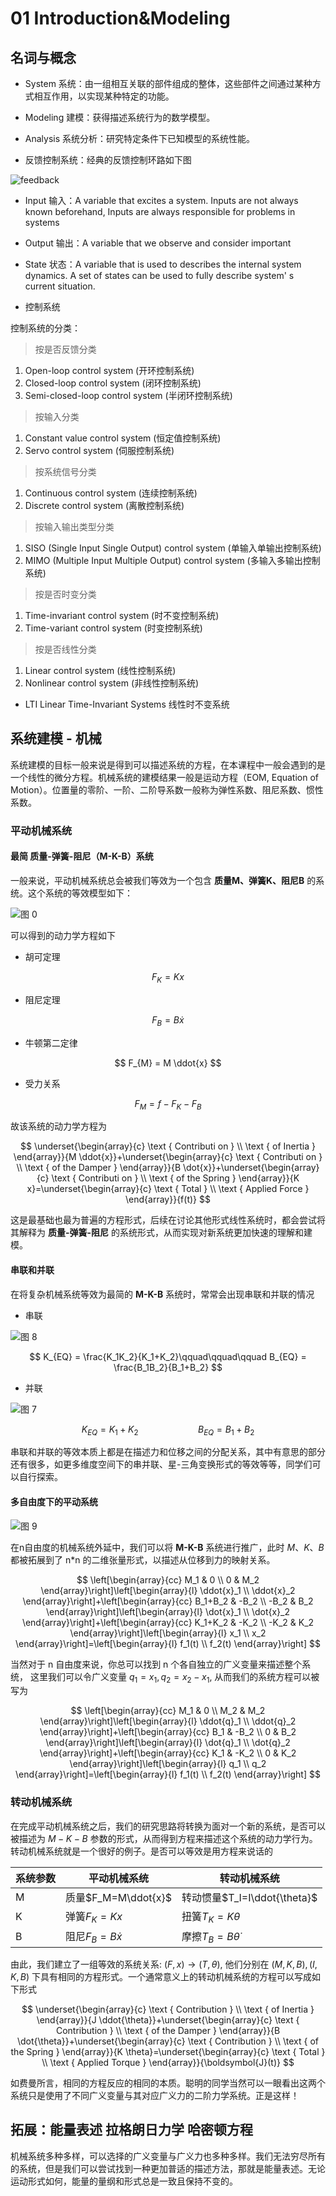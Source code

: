 # 01 Introduction&Modeling

## 名词与概念

- System 系统：由一组相互关联的部件组成的整体，这些部件之间通过某种方式相互作用，以实现某种特定的功能。
- Modeling 建模：获得描述系统行为的数学模型。
- Analysis 系统分析：研究特定条件下已知模型的系统性能。

- 反馈控制系统：经典的反馈控制环路如下图

![feedback](images/feedback%20control.png)

- Input 输入：A variable that excites a system. Inputs are not always known beforehand, Inputs are always responsible for problems in systems
- Output 输出：A variable that we observe and consider important
- State 状态：A variable that is used to describes the internal system dynamics. A set of states can be used to fully describe system' s current situation.

- 控制系统

控制系统的分类：

> 按是否反馈分类

   1. Open-loop control system (开环控制系统)
   2. Closed-loop control system (闭环控制系统)
   3. Semi-closed-loop control system (半闭环控制系统)

> 按输入分类

   1. Constant value control system (恒定值控制系统)
   2. Servo control system (伺服控制系统)

> 按系统信号分类

   1. Continuous control system (连续控制系统)
   2. Discrete control system (离散控制系统)

> 按输入输出类型分类

   1. SISO (Single Input Single Output) control system (单输入单输出控制系统)
   2. MIMO (Multiple Input Multiple Output) control system (多输入多输出控制系统)

> 按是否时变分类

   1. Time-invariant control system (时不变控制系统)
   2. Time-variant control system (时变控制系统)

> 按是否线性分类

   1. Linear control system (线性控制系统)
   2. Nonlinear control system (非线性控制系统)

- LTI Linear Time-Invariant Systems 线性时不变系统

## 系统建模 - 机械

系统建模的目标一般来说是得到可以描述系统的方程，在本课程中一般会遇到的是一个线性的微分方程。机械系统的建模结果一般是运动方程（EOM, Equation of Motion）。位置量的零阶、一阶、二阶导系数一般称为弹性系数、阻尼系数、惯性系数。

### 平动机械系统

#### 最简 质量-弹簧-阻尼（M-K-B）系统

一般来说，平动机械系统总会被我们等效为一个包含 **质量M、弹簧K、阻尼B** 的系统。这个系统的等效模型如下：

![图 0](images/%E5%B9%B3%E5%8A%A8%E6%9C%BA%E6%A2%B0%E7%B3%BB%E7%BB%9F.png)  

可以得到的动力学方程如下

- 胡可定理

$$
F_{K} = K x
$$

- 阻尼定理

$$
F_{B} = B \dot{x}
$$

- 牛顿第二定律

$$
F_{M} = M \ddot{x}
$$

- 受力关系

$$
F_{M} = f - F_{K} - F_{B}
$$

故该系统的动力学方程为

$$
\underset{\begin{array}{c}
\text { Contributi on } \\
\text { of Inertia }
\end{array}}{M \ddot{x}}+\underset{\begin{array}{c}
\text { Contributi on } \\
\text { of the Damper }
\end{array}}{B \dot{x}}+\underset{\begin{array}{c}
\text { Contributi on } \\
\text { of the Spring }
\end{array}}{K x}=\underset{\begin{array}{c}
\text { Total } \\
\text { Applied Force }
\end{array}}{f(t)}
$$

这是最基础也最为普遍的方程形式，后续在讨论其他形式线性系统时，都会尝试将其解释为 **质量-弹簧-阻尼** 的系统形式，从而实现对新系统更加快速的理解和建模。

#### 串联和并联

在将复杂机械系统等效为最简的 **M-K-B** 系统时，常常会出现串联和并联的情况

- 串联

![图 8](images/%E4%B8%B2%E8%81%94.png)  

$$
K_{EQ} = \frac{K_1K_2}{K_1+K_2}\qquad\qquad\qquad B_{EQ} = \frac{B_1B_2}{B_1+B_2}
$$

- 并联

![图 7](images/%E5%B9%B6%E8%81%94.png)  

$$
K_{EQ} = K_1 + K_2\qquad\qquad\qquad B_{EQ} = B_1 + B_2
$$

串联和并联的等效本质上都是在描述力和位移之间的分配关系，其中有意思的部分还有很多，如更多维度空间下的串并联、星-三角变换形式的等效等等，同学们可以自行探索。

#### 多自由度下的平动系统

![图 9](images/2%E8%87%AA%E7%94%B1%E5%BA%A6%E7%9A%84%E5%B9%B3%E5%8A%A8%E7%B3%BB%E7%BB%9F.png)  

在n自由度的机械系统外延中，我们可以将 **M-K-B** 系统进行推广，此时 $M$、$K$、$B$ 都被拓展到了 n*n 的二维张量形式，以描述从位移到力的映射关系。

$$
\left[\begin{array}{cc}
M_1 & 0 \\
0 & M_2
\end{array}\right]\left[\begin{array}{l}
\ddot{x}_1 \\
\ddot{x}_2
\end{array}\right]+\left[\begin{array}{cc}
B_1+B_2 & -B_2 \\
-B_2 & B_2
\end{array}\right]\left[\begin{array}{l}
\dot{x}_1 \\
\dot{x}_2
\end{array}\right]+\left[\begin{array}{cc}
K_1+K_2 & -K_2 \\
-K_2 & K_2
\end{array}\right]\left[\begin{array}{l}
x_1 \\
x_2
\end{array}\right]=\left[\begin{array}{l}
f_1(t) \\
f_2(t)
\end{array}\right]
$$

当然对于 n 自由度来说，你总可以找到 n 个各自独立的广义变量来描述整个系统， 这里我们可以令广义变量 $q_1 = x_1, q_2 = x_2 - x_1$, 从而我们的系统方程可以被写为

$$
\left[\begin{array}{cc}
M_1 & 0 \\
M_2 & M_2
\end{array}\right]\left[\begin{array}{l}
\ddot{q}_1 \\
\ddot{q}_2
\end{array}\right]+\left[\begin{array}{cc}
B_1 & -B_2 \\
0 & B_2
\end{array}\right]\left[\begin{array}{l}
\dot{q}_1 \\
\dot{q}_2
\end{array}\right]+\left[\begin{array}{cc}
K_1 & -K_2 \\
0 & K_2
\end{array}\right]\left[\begin{array}{l}
q_1 \\
q_2
\end{array}\right]=\left[\begin{array}{l}
f_1(t) \\
f_2(t)
\end{array}\right]
$$

### 转动机械系统

在完成平动机械系统之后，我们的研究思路将转换为面对一个新的系统，是否可以被描述为 $M-K-B$ 参数的形式，从而得到方程来描述这个系统的动力学行为。转动机械系统就是一个很好的例子。是否可以等效是用方程来说话的

|系统参数|平动机械系统|转动机械系统|
|---|---|---|
|M|质量$F_M=M\ddot{x}$|转动惯量$T_I=I\ddot{\theta}$|
|K|弹簧$F_K=Kx$|扭簧$T_K=K\theta$|
|B|阻尼$F_B=B\dot{x}$|摩擦$T_B=B\dot{\theta}$|

由此，我们建立了一组等效的系统关系: $(F,x) \rightarrow (T,\theta)$, 他们分别在 $(M,K,B),(I,K,B)$ 下具有相同的方程形式。一个通常意义上的转动机械系统的方程可以写成如下形式

$$
\underset{\begin{array}{c}
\text { Contribution } \\
\text { of Inertia }
\end{array}}{J \ddot{\theta}}+\underset{\begin{array}{c}
\text { Contribution } \\
\text { of the Damper }
\end{array}}{B \dot{\theta}}+\underset{\begin{array}{c}
\text { Contribution } \\
\text { of the Spring }
\end{array}}{K \theta}=\underset{\begin{array}{c}
\text { Total } \\
\text { Applied Torque }
\end{array}}{\boldsymbol{J}(t)}
$$

如费曼所言，相同的方程反应的相同的本质。聪明的同学当然可以一眼看出这两个系统只是使用了不同广义变量与其对应广义力的二阶力学系统。正是这样！

## 拓展：能量表述 拉格朗日力学 哈密顿方程

机械系统多种多样，可以选择的广义变量与广义力也多种多样。我们无法穷尽所有的系统，但是我们可以尝试找到一种更加普适的描述方法，那就是能量表述。无论运动形式如何，能量的量纲和形式总是一致且保持不变的。
